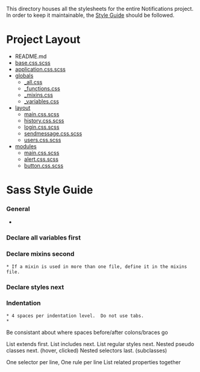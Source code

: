 This directory houses all the stylesheets for the entire Notifications project.  In order to keep it maintainable, the [Style Guide](#sass-style-guide) should be followed.

# Project Layout 

- README.md
- [base.css.scss]()
- [application.css.scss]()
- [globals](https://github.com/CSC322-Grinnell/notifications/tree/dev/app/assets/stylesheets/globals)
    - [_all.css](https://github.com/CSC322-Grinnell/notifications/blob/dev/app/assets/stylesheets/globals/_all.scss)
    - [_functions.css](https://github.com/CSC322-Grinnell/notifications/blob/dev/app/assets/stylesheets/globals/_functions.scss)
    - [_mixins.css](https://github.com/CSC322-Grinnell/notifications/blob/dev/app/assets/stylesheets/globals/_mixins.scss)
    - [_variables.css](https://github.com/CSC322-Grinnell/notifications/blob/dev/app/assets/stylesheets/globals/_variables.scss)
- [layout](https://github.com/CSC322-Grinnell/notifications/tree/dev/app/assets/stylesheets/layout)
    - [main.css.scss](https://github.com/CSC322-Grinnell/notifications/blob/dev/app/assets/stylesheets/layout/main.css.scss)
    - [history.css.scss](https://github.com/CSC322-Grinnell/notifications/blob/dev/app/assets/stylesheets/layout/history.css.scss)    
    - [login.css.scss](https://github.com/CSC322-Grinnell/notifications/blob/dev/app/assets/stylesheets/layout/login.css.scss)
    - [sendmessage.css.scss](https://github.com/CSC322-Grinnell/notifications/blob/dev/app/assets/stylesheets/layout/sendmessage.css.scss)
    - [users.css.scss](https://github.com/CSC322-Grinnell/notifications/blob/dev/app/assets/stylesheets/layout/users.css.scss)
- [modules](https://github.com/CSC322-Grinnell/notifications/tree/dev/app/assets/stylesheets/modules)
    - [main.css.scss](https://github.com/CSC322-Grinnell/notifications/blob/dev/app/assets/stylesheets/modules/main.css.scss)
    - [alert.css.scss](https://github.com/CSC322-Grinnell/notifications/blob/dev/app/assets/stylesheets/modules/alert.css.scss)
    - [button.css.scss](https://github.com/CSC322-Grinnell/notifications/blob/dev/app/assets/stylesheets/modules/button.css.scss)

# Sass Style Guide

### General

* 

### Declare all variables first


### Declare mixins second

    * If a mixin is used in more than one file, define it in the mixins file.


### Declare styles next

### Indentation
    * 4 spaces per indentation level.  Do not use tabs.
    * 

Be consistant about where spaces before/after colons/braces go

List extends first.
List includes next.
List regular styles next.
Nested pseudo classes next. (hover, clicked)
Nested selectors last. (subclasses)

One selector per line, One rule per line
List related properties together